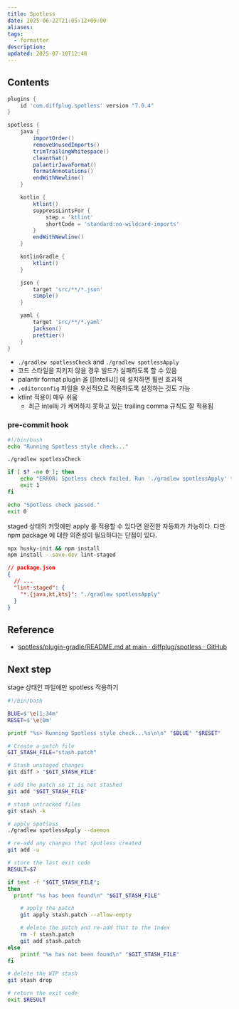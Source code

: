 ```yaml
---
title: Spotless
date: 2025-06-22T21:05:12+09:00
aliases: 
tags:
  - formatter
description: 
updated: 2025-07-10T12:48
---
```


## Contents

```groovy
plugins {
    id 'com.diffplug.spotless' version "7.0.4"
}

spotless {
    java {
        importOrder()
        removeUnusedImports()
        trimTrailingWhitespace()
        cleanthat()
        palantirJavaFormat()
        formatAnnotations()
        endWithNewline()
    }

    kotlin {
        ktlint()
        suppressLintsFor {
            step = 'ktlint'
            shortCode = 'standard:no-wildcard-imports'
        }
        endWithNewline()
    }

    kotlinGradle {
        ktlint()
    }

    json {
        target 'src/**/*.json'
        simple()
    }

    yaml {
        target 'src/**/*.yaml'
        jackson()
        prettier()
    }
}
```

- `./gradlew spotlessCheck` and `./gradlew spotlessApply`
- 코드 스타일을 지키지 않을 경우 빌드가 실패하도록 할 수 있음
- palantir format plugin 을 [[IntelliJ]] 에 설치하면 훨씬 효과적
- `.editorconfig` 파일을 우선적으로 적용하도록 설정하는 것도 가능
- ktlint 적용이 매우 쉬움
    - 최근 intellij 가 케어하지 못하고 있는 trailing comma 규칙도 잘 적용됨

### pre-commit hook

```bash
#!/bin/bash
echo "Running Spotless style check..."

./gradlew spotlessCheck

if [ $? -ne 0 ]; then
    echo "ERROR: Spotless check failed. Run './gradlew spotlessApply' to fix and try committing again."
    exit 1
fi

echo "Spotless check passed."
exit 0
```

staged 상태의 커밋에만 apply 를 적용할 수 있다면 완전한 자동화가 가능하다. 다만 npm package 에 대한 의존성이 필요하다는 단점이 있다.

```bash
npx husky-init && npm install
npm install --save-dev lint-staged
```

```json
// package.json
{
  // ...
  "lint-staged": {
    "*.{java,kt,kts}": "./gradlew spotlessApply"
  }
}
```

## Reference

- [spotless/plugin-gradle/README.md at main · diffplug/spotless · GitHub](https://github.com/diffplug/spotless/blob/main/plugin-gradle/README.md)

## Next step

stage 상태인 파일에만 spotless 적용하기

```bash
#!/bin/bash

BLUE=$'\e[1;34m'
RESET=$'\e[0m'

printf "%s> Running Spotless style check...%s\n\n" "$BLUE" "$RESET"

# Create a patch file
GIT_STASH_FILE="stash.patch"

# Stash unstaged changes
git diff > "$GIT_STASH_FILE"

# add the patch so it is not stashed
git add "$GIT_STASH_FILE"

# stash untracked files
git stash -k

# apply spotless
./gradlew spotlessApply --daemon

# re-add any changes that spotless created
git add -u

# store the last exit code
RESULT=$?

if test -f "$GIT_STASH_FILE";
then
  printf "%s has been found\n" "$GIT_STASH_FILE"

    # apply the patch
    git apply stash.patch --allow-empty

    # delete the patch and re-add that to the index
    rm -f stash.patch
    git add stash.patch
else
    printf "%s has not been found\n" "$GIT_STASH_FILE"
fi

# delete the WIP stash
git stash drop

# return the exit code
exit $RESULT
```
 